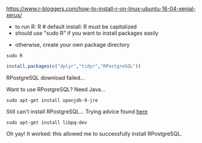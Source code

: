 
https://www.r-bloggers.com/how-to-install-r-on-linux-ubuntu-16-04-xenial-xerus/

* to run R: R  # default install: R must be capitalized 
* should use "sudo R" if you want to install packages easily
 - otherwise, create your own package directory

```
sudo R
```
```R
install.packages(c("dplyr","tidyr","RPostgreSQL"))
```

RPostgreSQL download failed...

Want to use RPostgreSQL?  Need Java...
```
sudo apt-get install openjdk-9-jre
```
Still can't install RPostgreSQL...
Trying advice found [here](https://stackoverflow.com/questions/22202141/installing-rpostgresql-on-linux)
```
sudo apt-get install libpq-dev
```

Oh yay!  It worked: this allowed me to successfully install RPostgreSQL.

